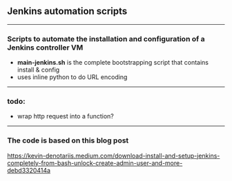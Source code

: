 ## Jenkins automation scripts

---
### Scripts to automate the installation and configuration of a Jenkins controller VM

- **main-jenkins.sh** is the complete bootstrapping script that contains install & config
- uses inline python to do URL encoding

---
### todo:

- wrap http request into a function?

---
### The code is based on this blog post

https://kevin-denotariis.medium.com/download-install-and-setup-jenkins-completely-from-bash-unlock-create-admin-user-and-more-debd3320414a
